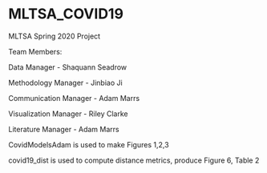 # MLTSA_COVID19
MLTSA Spring 2020 Project

Team Members:

Data Manager - Shaquann Seadrow

Methodology Manager - Jinbiao Ji

Communication Manager - Adam Marrs

Visualization Manager - Riley Clarke

Literature Manager - Adam Marrs

CovidModelsAdam is used to make Figures 1,2,3

covid19_dist is used to compute distance metrics, produce Figure 6, Table 2
